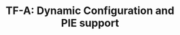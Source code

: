 ---
categories:
- bkk19
description: This is a presentation on Dynamic Configuration and the associated Position
  Independent Executable Support (PIE) in Trusted Firmware-A (TF-A).<br><br>SFO17
  had a BoF session (by Dan Handley) to discuss the implementation plan for dynamic
  configuration in firmware. General agreement was that this is a good feature to
  do and some of the envisaged use-cases were:&nbsp;<br>* Dynamic config of secure
  firmware features<br>* Dynamic firmware config using hardware configuration, security
  policies<br>* Modification of hardware configuration as seen by other software<br>*
  Centralized static firmware configuration etc<br><br>The presentation will focus
  on the implementation of dynamic configuration and how it can be utilized by TF-A
  partners. Some illustrations wherein ARM platforms dynamically configure the firmware
  for functionality and memory savings will also be provided.<br><br>Position Independent
  Executable (PIE) support for TF-A has been a long pending request from TF-A partners.
  The presentation will describe the technical details on how this feature was implemented
  in AArch64 version of TF-A. It will also cover some limitations of the implemented
  `dynamic relocation fixup` code and some code patterns in the firmware which had
  to be changed to simplify the fixup code implementation.
image:
  featured: 'true'
  path: /assets/images/featured-images/bkk19/BKK19-513.png
session_attendee_num: '10'
session_id: BKK19-513
session_room: 'Keynote Room (World Ballroom BC) '
session_slot:
  end_time: '2019-04-05 11:55:00'
  start_time: '2019-04-05 11:30:00'
session_speakers:
- speaker_bio: ''
  speaker_company: Arm
  speaker_image: /assets/images/speakers/bkk19/soby-mathew.jpg
  speaker_location: Cambridge
  speaker_name: Soby Mathew
  speaker_position: Tech Lead Trusted Firmware-A
  speaker_username: soby.mathew
session_track: Security
tag: session
tags:
- Boot Architecture
title: 'TF-A: Dynamic Configuration and PIE support'
---